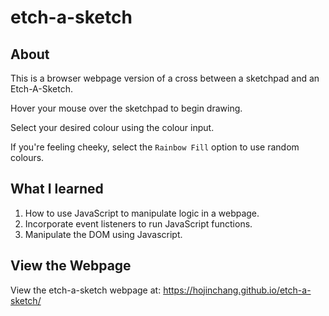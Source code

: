 # etch-a-sketch

## About
This is a browser webpage version of a cross between a sketchpad and an Etch-A-Sketch. 

Hover your mouse over the sketchpad to begin drawing. 

Select your desired colour using the colour input.

If you're feeling cheeky, select the ```Rainbow Fill``` option to use random colours.

## What I learned
1. How to use JavaScript to manipulate logic in a webpage.
2. Incorporate event listeners to run JavaScript functions.
3. Manipulate the DOM using Javascript.

## View the Webpage
View the etch-a-sketch webpage at: https://hojinchang.github.io/etch-a-sketch/